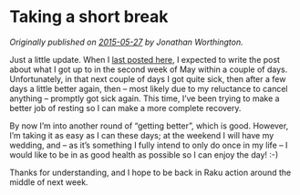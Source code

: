 # Taking a short break
    
*Originally published on [2015-05-27](https://6guts.wordpress.com/2015/05/27/taking-a-short-break/) by Jonathan Worthington.*

Just a little update. When I [last posted here](https://6guts.wordpress.com/2015/05/15/last-week-smaller-hashes-faster-startup-and-many-fixes/), I expected to write the post about what I got up to in the second week of May within a couple of days. Unfortunately, in that next couple of days I got quite sick, then after a few days a little better again, then – most likely due to my reluctance to cancel anything – promptly got sick again. This time, I’ve been trying to make a better job of resting so I can make a more complete recovery.

By now I’m into another round of “getting better”, which is good. However, I’m taking it as easy as I can these days; at the weekend I will have my wedding, and – as it’s something I fully intend to only do once in my life – I would like to be in as good health as possible so I can enjoy the day! :-)

Thanks for understanding, and I hope to be back in Raku action around the middle of next week.
